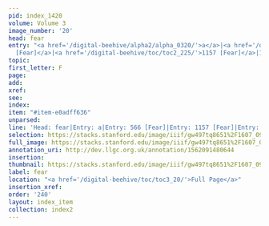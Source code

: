 ```yaml
---
pid: index_1420
volume: Volume 3
image_number: '20'
head: fear
entry: "<a href='/digital-beehive/alpha2/alpha_0320/'>a</a>|<a href='/digital-beehive/toc/toc2_131/'>566
  [Fear]</a>|<a href='/digital-beehive/toc/toc2_225/'>1157 [Fear]</a>|1888 [PAGE_MISSING]"
topic: 
first_letter: F
page: 
add: 
xref: 
see: 
index: 
item: "#item-e0adff636"
unparsed: 
line: 'Head: fear|Entry: a|Entry: 566 [Fear]|Entry: 1157 [Fear]|Entry: 1888 [PAGE_MISSING]|#item-e0adff636'
selection: https://stacks.stanford.edu/image/iiif/gw497tq8651%2F1607_0963/1125,1014,658,184/full/0/default.jpg
full_image: https://stacks.stanford.edu/image/iiif/gw497tq8651%2F1607_0963/full/full/0/default.jpg
annotation_uri: http://dev.llgc.org.uk/annotation/1562091480644
insertion: 
thumbnail: https://stacks.stanford.edu/image/iiif/gw497tq8651%2F1607_0963/1125,1014,658,184/150,/0/default.jpg
label: fear
location: "<a href='/digital-beehive/toc/toc3_20/'>Full Page</a>"
insertion_xref: 
order: '240'
layout: index_item
collection: index2
---
```


